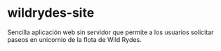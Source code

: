 # wildrydes-site
Sencilla aplicación web sin servidor que permite a los usuarios solicitar paseos en unicornio de la flota de Wild Rydes.
